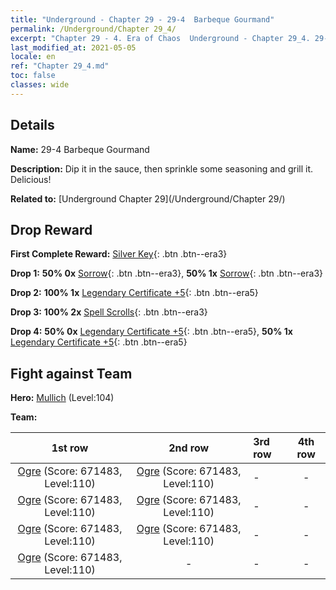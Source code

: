 ```yaml
---
title: "Underground - Chapter 29 - 29-4  Barbeque Gourmand"
permalink: /Underground/Chapter 29_4/
excerpt: "Chapter 29 - 4. Era of Chaos  Underground - Chapter 29_4. 29-4  Barbeque Gourmand"
last_modified_at: 2021-05-05
locale: en
ref: "Chapter 29_4.md"
toc: false
classes: wide
---
```


## Details

 **Name:** 29-4  Barbeque Gourmand

 **Description:**       Dip it in the sauce, then sprinkle some seasoning and grill it. Delicious!

 **Related to:** [Underground Chapter 29](/Underground/Chapter 29/)

## Drop Reward

 **First Complete Reward:** [Silver Key](/Items/con_693/){: .btn .btn--era3}

 **Drop 1:** **50% 0x** [Sorrow](/Items/her_458/){: .btn .btn--era3}, **50% 1x** [Sorrow](/Items/her_458/){: .btn .btn--era3}

 **Drop 2:** **100% 1x** [Legendary Certificate +5](/Items/mat_102/){: .btn .btn--era5}

 **Drop 3:** **100% 2x** [Spell Scrolls](/Items/con_694/){: .btn .btn--era3}

 **Drop 4:** **50% 0x** [Legendary Certificate +5](/Items/mat_102/){: .btn .btn--era5}, **50% 1x** [Legendary Certificate +5](/Items/mat_102/){: .btn .btn--era5}


## Fight against Team
 **Hero:** [Mullich](/heroes/Mullich/) (Level:104)

 **Team:**


  | 1st row | 2nd row | 3rd row | 4th row |
  |:----:|:----:|:----|:----:|
  | [Ogre](/units/Ogre/) (Score: 671483, Level:110)  | [Ogre](/units/Ogre/) (Score: 671483, Level:110)  | - | - |
  | [Ogre](/units/Ogre/) (Score: 671483, Level:110)  | [Ogre](/units/Ogre/) (Score: 671483, Level:110)  | - | - |
  | [Ogre](/units/Ogre/) (Score: 671483, Level:110)  | [Ogre](/units/Ogre/) (Score: 671483, Level:110)  | - | - |
  | [Ogre](/units/Ogre/) (Score: 671483, Level:110)  | - | - | - |


